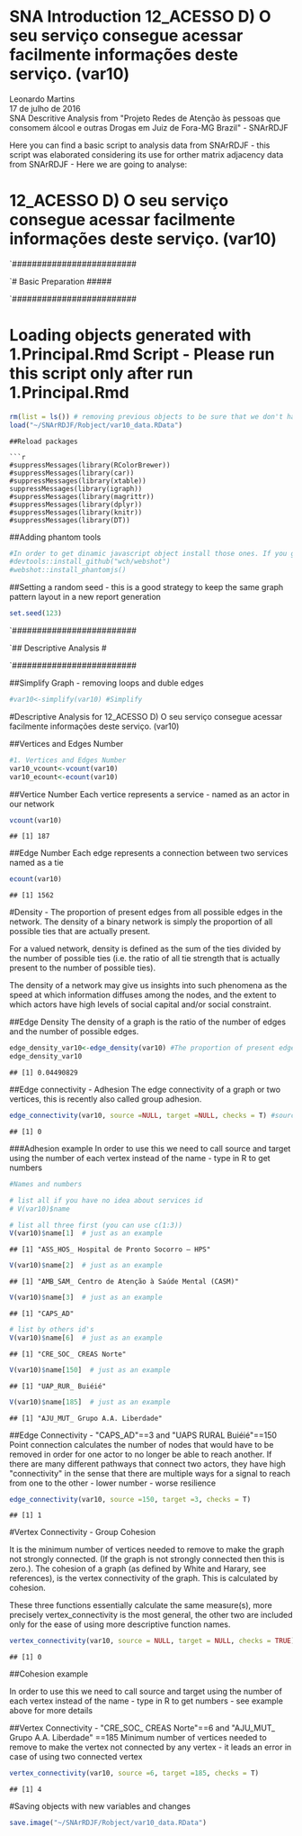 # SNA Introduction 12_ACESSO D) O seu serviço consegue acessar facilmente informações deste serviço. (var10)
Leonardo Martins  
17 de julho de 2016  
SNA Descritive Analysis from "Projeto Redes de Atenção às pessoas que consomem álcool e outras Drogas em Juiz de Fora-MG   Brazil"  - SNArRDJF

Here you can find a basic script to analysis data from SNArRDJF - this script was elaborated considering its use for orther matrix adjacency data from SNArRDJF - Here we are going to analyse:

# 12_ACESSO D) O seu serviço consegue acessar facilmente informações deste serviço. (var10)

`#########################

`# Basic Preparation #####

`#########################

# Loading objects generated with 1.Principal.Rmd Script - Please run this script only after run 1.Principal.Rmd

```r
rm(list = ls()) # removing previous objects to be sure that we don't have objects conflicts name
load("~/SNArRDJF/Robject/var10_data.RData")
```

```
##Reload packages

```r
#suppressMessages(library(RColorBrewer))
#suppressMessages(library(car))
#suppressMessages(library(xtable))
suppressMessages(library(igraph))
#suppressMessages(library(magrittr))
#suppressMessages(library(dplyr))
#suppressMessages(library(knitr))
#suppressMessages(library(DT))
```
##Adding phantom tools

```r
#In order to get dinamic javascript object install those ones. If you get problems installing go to Stackoverflow.com and type your error to discover what to do. In some cases the libraries need to be intalled in outside R libs.
#devtools::install_github("wch/webshot")
#webshot::install_phantomjs()
```
##Setting a random seed - this is a good strategy to keep the same graph pattern layout in a new report generation

```r
set.seed(123)
```

`#########################

`## Descriptive Analysis #

`#########################

##Simplify Graph - removing loops and duble edges 

```r
#var10<-simplify(var10) #Simplify
```
#Descriptive Analysis for 12_ACESSO D) O seu serviço consegue acessar facilmente informações deste serviço. (var10)

##Vertices and Edges Number

```r
#1. Vertices and Edges Number
var10_vcount<-vcount(var10)
var10_ecount<-ecount(var10)
```
##Vertice Number
Each vertice represents a service - named as an actor in our network

```r
vcount(var10)
```

```
## [1] 187
```
##Edge Number
Each edge represents a connection between two services named as a tie

```r
ecount(var10)
```

```
## [1] 1562
```

#Density - The proportion of present edges from all possible edges in the network.
The density of a binary network is simply the proportion of all possible ties that are actually present.

For a valued network, density is defined as the sum of the ties divided by the number of possible ties (i.e. the ratio of all tie strength that is actually present to the number of possible ties).  

The density of a network may give us insights into such phenomena as the speed at which information diffuses among the nodes, and the extent to which actors have high levels of social capital and/or social constraint.


##Edge Density
The density of a graph is the ratio of the number of edges and the number of possible edges.

```r
edge_density_var10<-edge_density(var10) #The proportion of present edges from all possible edges in the network.
edge_density_var10
```

```
## [1] 0.04490829
```
##Edge connectivity - Adhesion
The edge connectivity of a graph or two vertices, this is recently also called group adhesion.

```r
edge_connectivity(var10, source =NULL, target =NULL, checks = T) #source and target can be replaced - their are here just as default
```

```
## [1] 0
```
###Adhesion example
In order to use this we need to call source and target using the number of each vertex instead of the name - type in R to get numbers


```r
#Names and numbers

# list all if you have no idea about services id
# V(var10)$name 

# list all three first (you can use c(1:3))
V(var10)$name[1]  # just as an example
```

```
## [1] "ASS_HOS_ Hospital de Pronto Socorro – HPS"
```

```r
V(var10)$name[2]  # just as an example
```

```
## [1] "AMB_SAM_ Centro de Atenção à Saúde Mental (CASM)"
```

```r
V(var10)$name[3]  # just as an example
```

```
## [1] "CAPS_AD"
```

```r
# list by others id's
V(var10)$name[6]  # just as an example
```

```
## [1] "CRE_SOC_ CREAS Norte"
```

```r
V(var10)$name[150]  # just as an example
```

```
## [1] "UAP_RUR_ Buiéié"
```

```r
V(var10)$name[185]  # just as an example
```

```
## [1] "AJU_MUT_ Grupo A.A. Liberdade"
```
##Edge Connectivity - "CAPS_AD"==3 and "UAPS RURAL Buiéié"==150
Point connection calculates the number of nodes that would have to be removed in order for one actor to no longer be able to reach another.  If there are many different pathways that connect two actors, they have high "connectivity" in the sense that there are multiple ways for a signal to reach from one to the other - lower number - worse resilience 


```r
edge_connectivity(var10, source =150, target =3, checks = T) 
```

```
## [1] 1
```

#Vertex Connectivity - Group Cohesion

It is the minimum number of vertices needed to remove to make the graph not strongly connected. (If the graph is not strongly connected then this is zero.). The cohesion of a graph (as defined by White and Harary, see references), is the vertex connectivity of the graph. This is calculated by cohesion.

These three functions essentially calculate the same measure(s), more precisely vertex_connectivity is the most general, the other two are included only for the ease of using more descriptive function names.


```r
vertex_connectivity(var10, source = NULL, target = NULL, checks = TRUE)
```

```
## [1] 0
```

##Cohesion example

In order to use this we need to call source and target using the number of each vertex instead of the name - type in R to get numbers - see example above for more details 

##Vertex Connectivity - "CRE_SOC_ CREAS Norte"==6 and "AJU_MUT_ Grupo A.A. Liberdade" ==185
Minimum number of vertices needed to remove to make the vertex not connected by any vertex - it leads an error in case of using two connected vertex 

```r
vertex_connectivity(var10, source =6, target =185, checks = T) 
```

```
## [1] 4
```

#Saving objects with new variables and changes

```r
save.image("~/SNArRDJF/Robject/var10_data.RData") 
```
